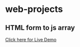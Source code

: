 # web-projects

## HTML form to js array 

[Click here for Live Demo](https://web-projects-pr.netlify.app/html_form_to_js_array/)

